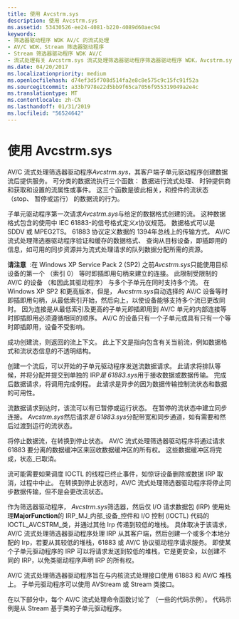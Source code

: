 ```yaml
---
title: 使用 Avcstrm.sys
description: 使用 Avcstrm.sys
ms.assetid: 53430526-ee24-4081-b220-4089d60aec94
keywords:
- 筛选器驱动程序 WDK AV/C 的流式处理
- AV/C WDK，Stream 筛选器驱动程序
- Stream 筛选器驱动程序 WDK AV/C
- 流式处理有关 Avcstrm.sys 流式处理筛选器驱动程序筛选器驱动程序 WDK，Avcstrm.sys
ms.date: 04/20/2017
ms.localizationpriority: medium
ms.openlocfilehash: d74ef3d5f708d514fa2e8c8e575c9c15fc91f52a
ms.sourcegitcommit: a33b7978e22d5bb9f65ca7056f955319049a2e4c
ms.translationtype: MT
ms.contentlocale: zh-CN
ms.lasthandoff: 01/31/2019
ms.locfileid: "56524642"
---
```

# <a name="using-avcstrmsys"></a>使用 Avcstrm.sys





AV/C 流式处理筛选器驱动程序*Avcstrm.sys*，其客户端子单元驱动程序创建数据流后提供服务。 可分类的数据流执行三个函数： 数据进行流式处理、 时钟提供商和获取和设置的流属性或事件。 这三个函数是彼此相关，和控件的流状态 （stop、 暂停或运行） 的数据流的行为。

子单元驱动程序第一次请求*Avcstrm.sys*与给定的数据格式创建的流。 这种数据格式包含的使用中 IEC 61883-的信号格式定义*x*协议规范。 数据格式可以是 SDDV 或 MPEG2TS。 61883 协议定义数据的 1394年总线上的传输方式。 AV/C 流式处理筛选器驱动程序验证和缓存的数据格式、 查询从目标设备，即插即用的信息，如可用的同步资源并为流式处理请求的队列数据分配所需的资源。

**请注意**  :在 Windows XP Service Pack 2 (SP2) 之前*Avcstrm.sys*只能使用目标设备的第一个 （索引 0） 等时即插即用句柄来建立的连接。 此限制受限制的 AV/C 的设备 （和因此其驱动程序） 与多个子单元在同时支持多个流。 在 Windows XP SP2 和更高版本，但是， *Avcstrm.sys*自动选择的 AV/C 设备等时即插即用句柄，从最低索引开始，然后向上，以使设备能够支持多个流已更改同时。
因为连接是从最低索引及更高的子单元即插即用到 AV/C 单元的内部连接等时即插即用必须遵循相同的顺序。 AV/C 的设备只有一个子单元或具有只有一个等时即插即用，设备不受影响。

 

成功创建流，则返回的流上下文。 此上下文是指向包含有关当前流，例如数据格式和流状态信息的不透明结构。

创建一个流后，可以开始的子单元驱动程序发送流数据请求。 此请求将排队等候，并将分配并提交到单独的 IRP*是 61883.sys*用于接收数据或数据传输。 完成后数据请求，将调用完成例程。 此请求是异步的因为数据传输控制流状态和数据的可用性。

流数据请求到达时，该流可以有已暂停或运行状态。 在暂停的流状态中建立同步连接。 *Avcstrm.sys*然后请求*是 61883.sys*分配带宽和同步通道，如有需要和然后过渡到运行的流状态。

将停止数据流，在转换到停止状态。 AV/C 流式处理筛选器驱动程序将通过请求 61883 要分离的数据缓冲区来回收数据缓冲区的所有权。 这些数据缓冲区将完成，状态\_已取消。

流可能需要如果调度 IOCTL 的线程已终止事件，如惊讶设备删除或数据 IRP 取消，过程中中止。 在转换到停止状态时，AV/C 流式处理筛选器驱动程序将停止同步数据传输，但不是会更改流状态。

作为筛选器驱动程序， *Avcstrm.sys*筛选器，然后仅 I/O 请求数据包 (IRP) 使用处理**MajorFunction**的 IRP\_MJ\_内部\_设备\_控件和 I/O 控制 (IOCTL) 代码的 IOCTL\_AVCSTRM\_类，并通过其他 Irp 传递到较低的堆栈。 具体取决于该请求，AV/C 流式处理筛选器驱动程序处理 IRP 从其客户端，然后创建一个或多个本地分配的 Irp，若要从其较低的堆栈，61883 或 AV/C 协议驱动程序请求服务。 即使某个子单元驱动程序的 IRP 可以将请求发送到较低的堆栈，它是更安全，以创建不同的 IRP，以免类驱动程序声明 IRP 的所有权。

AV/C 流式处理筛选器驱动程序旨在与内核流式处理接口使用 61883 和 AV/C 堆栈上。 子单元驱动程序可以使用 AVStream 或 Stream 类接口。

在以下部分中，每个 AV/C 流式处理命令函数讨论了 （一些的代码示例）。 代码示例是从 Stream 基于类的子单元驱动程序。

 

 





